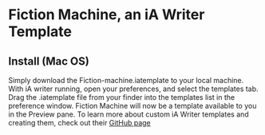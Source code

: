 # Fiction Machine, an iA Writer Template

## Install (Mac OS)
Simply download the Fiction-machine.iatemplate to your local machine. With iA writer running, open your preferences, and select the templates tab. Drag the .iatemplate file from your finder into the templates list in the preference window. Fiction Machine will now be a template available to you in the Preview pane. To learn more about custom iA Writer templates and creating them, check out their [GitHub page](https://github.com/iainc/iA-Writer-Templates)

<!-- Add a preview shot later -->
<!-- ![iA Writer Vorschau mit aktiviertem FirIA Template](screenshot.png) -->

